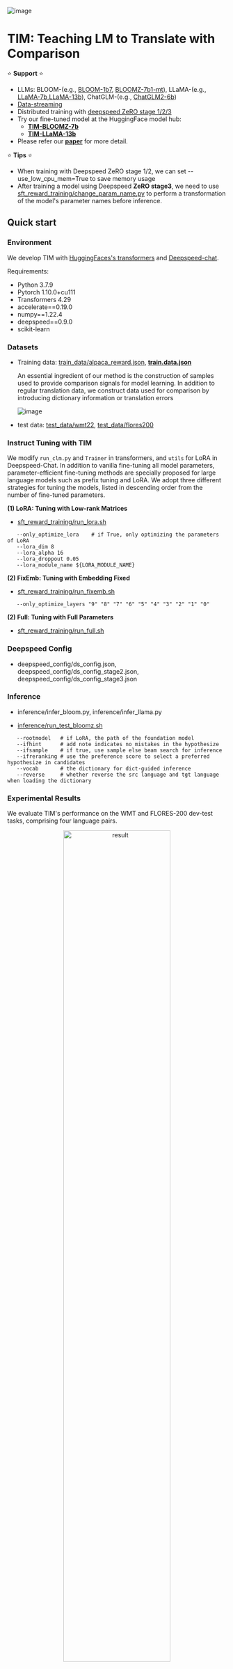 ![image](https://github.com/lemon0830/TIM/blob/main/images/Fig_Model.png)

# **TIM: Teaching LM to Translate with Comparison**

:star: **Support** :star:
- LLMs: BLOOM-(e.g., [BLOOM-1b7](https://huggingface.co/bigscience/bloomz-1b7), [BLOOMZ-7b1-mt](https://huggingface.co/bigscience/bloomz-7b1-mt)), LLaMA-(e.g., [LLaMA-7b](https://huggingface.co/yahma/llama-7b-hf),[LLaMA-13b](https://huggingface.co/yahma/llama-13b-hf)), ChatGLM-(e.g., [ChatGLM2-6b](https://huggingface.co/THUDM/chatglm2-6b))
- [Data-streaming](https://github.com/huggingface/datasets/blob/5f810b7011a8a4ab077a1847c024d2d9e267b065/docs/source/stream.mdx)
- Distributed training with [deepspeed ZeRO stage 1/2/3](https://huggingface.co/docs/transformers/main_classes/deepspeed) 
- Try our fine-tuned model at the HuggingFace model hub:
    - **[TIM-BLOOMZ-7b](https://huggingface.co/Lemoooon/TIM-BLOOMZ-7b)**
    - **[TIM-LLaMA-13b](https://huggingface.co/Lemoooon/TIM-LLaMA-13b)**
- Please refer our **[paper](https://arxiv.org/pdf/2307.04408.pdf)** for more detail. 

:star: **Tips** :star:
- When training with Deepspeed ZeRO stage 1/2, we can set --use_low_cpu_mem=True to save memory usage
- After training a model using Deepspeed **ZeRO stage3**, we need to use [sft_reward_training/change_param_name.py](https://github.com/lemon0830/TIM/blob/main/sft_reward_training/change_param_name.py) to perform a transformation of the model's parameter names before inference.

## Quick start

### Environment

We develop TIM with [HuggingFaces's transformers](https://github.com/huggingface/transformers) and [Deepspeed-chat](https://github.com/microsoft/DeepSpeedExamples/tree/master/applications/DeepSpeed-Chat).

Requirements:
- Python 3.7.9
- Pytorch 1.10.0+cu111
- Transformers 4.29
- accelerate==0.19.0
- numpy==1.22.4
- deepspeed==0.9.0
- scikit-learn

### Datasets

- Training data: [train_data/alpaca_reward.json](https://github.com/lemon0830/TIM/blob/main/train_data/alpaca_reward.json), **[train.data.json](https://huggingface.co/datasets/Lemoooon/Train-for-TIM)**

  An essential ingredient of our method is the construction of samples used to provide comparison signals for model learning. In addition to regular translation data, we construct data used for comparison by introducing dictionary information or translation errors

  ![image](https://github.com/lemon0830/TIM/blob/main/images/Fig_data_construct.png)
  
 - test data: [test_data/wmt22](https://github.com/lemon0830/TIM/tree/main/test_data/wmt22), [test_data/flores200](https://github.com/lemon0830/TIM/tree/main/test_data/flores200)

 ### Instruct Tuning with TIM
 
 We modify `run_clm.py` and `Trainer` in transformers, and `utils` for LoRA in Deepspeed-Chat.
 In addition to vanilla fine-tuning all model parameters, parameter-efficient fine-tuning methods are specially proposed for large language models such as prefix tuning and LoRA. 
 We adopt three different strategies for tuning the models, listed in descending order from the number of fine-tuned parameters.
 
 **(1) LoRA: Tuning with Low-rank Matrices**
 
 - [sft_reward_training/run_lora.sh](https://github.com/lemon0830/TIM/blob/main/sft_reward_training/run_lora.sh)
 
 ```
    --only_optimize_lora    # if True, only optimizing the parameters of LoRA
    --lora_dim 8  
    --lora_alpha 16 
    --lora_droppout 0.05 
    --lora_module_name ${LORA_MODULE_NAME} 
 ```

 **(2) FixEmb: Tuning with Embedding Fixed**
 
 - [sft_reward_training/run_fixemb.sh](https://github.com/lemon0830/TIM/blob/main/sft_reward_training/run_fixemb.sh)
 
 ```
    --only_optimize_layers "9" "8" "7" "6" "5" "4" "3" "2" "1" "0" 
 ```
 
 **(2) Full: Tuning with Full Parameters**
 
 - [sft_reward_training/run_full.sh](https://github.com/lemon0830/TIM/blob/main/sft_reward_training/run_full.sh)

### Deepspeed Config

- deepspeed_config/ds_config.json, deepspeed_config/ds_config_stage2.json, deepspeed_config/ds_config_stage3.json

### Inference 

 - inference/infer_bloom.py, inference/infer_llama.py
 
 - [inference/run_test_bloomz.sh](https://github.com/lemon0830/TIM/blob/main/inference/run_test_bloomz.sh)
 
 ```
    --rootmodel   # if LoRA, the path of the foundation model
    --ifhint      # add note indicates no mistakes in the hypothesize
    --ifsample    # if true, use sample else beam search for inference
    --ifreranking # use the preference score to select a preferred hypothesize in candidates
    --vocab       # the dictionary for dict-guided inference
    --reverse     # whether reverse the src language and tgt language when loading the dictionary
 ```
 
### Experimental Results

We evaluate TIM's performance on the WMT and FLORES-200 dev-test tasks, comprising four language pairs.

<div align="center">
<img src="https://github.com/lemon0830/TIM/blob/main/images/Fig_Results.png" width="70%" alt="result"/>
</div>

### Citation
Please kindly cite our paper if you find it helpful:

```ruby
@inproceedings{zeng2023tim,
  title={TIM: Teaching LM to Translate with Comparison}, 
  author={Jiali Zeng and Fandong Meng and Yongjing Yin and Jia Zhou},
  booktitle = {ArXiv},
  year      = {2023},
  url = {https://arxiv.org/pdf/2307.04408.pdf}
}
```
 
